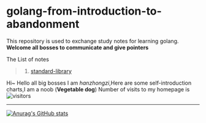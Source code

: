 # golang-from-introduction-to-abandonment

This repository is used to exchange study notes for learning golang.
**Welcome all  bosses to communicate and give pointers**

The List of notes
> 1. [standard-library](https://github.com/fireunix-pangolin/golang-from-introduction-to-abandonment/blob/main/standard-library.md)

Hi~ Hello all big bosses
I am *hanzhongzi*,Here are some self-introduction charts,I am a noob (**Vegetable dog**)
Number of visits to my homepage is
![visitors](https://visitor-badge.glitch.me/badge?page_id=page.id)

----
[![Anurag's GitHub stats](https://github-readme-stats.vercel.app/api?username=hanzhongzi)](https://github.com/anuraghazra/github-readme-stats&count_private=true&show_icons=true&theme=prussian)




